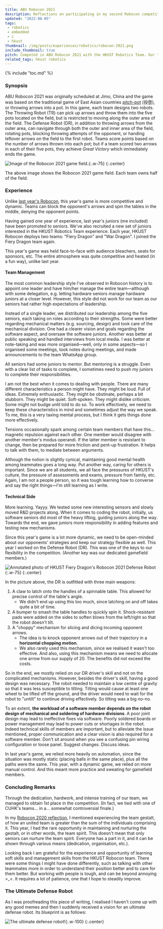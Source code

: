 ```yaml
---
title: ABU Robocon 2021
description: Reflections on participating in my second Robocon competition. Working with people is tough but sometimes rewarding.
updated: "2022-08-05"
tags:
 - robotics
 - embedded
 - c
 - hkust
thumbnail: /img/posts/experiences/robotics/robocon-2021.png
include_thumbnail: true
pitch: Competed in ABU Robocon 2021 with the HKUST Robotics Team. Our team (Fiery Dragon) achieved 1st place along with other awards in the regional competition.
related_tags: hkust robotics
---
```


{% include "toc.md" %}

### Synopsis

ABU Robocon 2021 was originally scheduled at Jimo, China and the game was based on the traditional game of East Asian countries [pitch-pot][pitch-pot] (投壺), or throwing arrows into a pot. In this game, each team designs two robots. The Throwing Robot (TR) can pick up arrows and throw them into the five pots located on the field, but is restricted to moving along the outer area of the field. The Defense Robot (DR), in addition to throwing arrows from the outer area, can navigate through both the outer and inner area of the field, rotating pots, blocking throwing attempts of the opponent, or handing leftover arrows on the field to the first robot. Teams score points based on the number of arrows thrown into each pot; but if a team scored two arrows in each of their five pots, they achieve *Great Victory* which immediately ends the game.

![Image of the Robocon 2021 game field.](/img/posts/experiences/robotics/robocon-2021-field.png){:.w-75}
{:.center}

The above image shows the Robocon 2021 game field. Each team owns half of the field.

### Experience
Unlike [last year's Robocon](/posts/robocon-2020), this year's game is more competitive and dynamic. Teams can block the opponent's arrows and spin the tables in the middle, denying the opponent points.

Having gained one year of experience, last year's juniors (me included) have been promoted to seniors. We've also recruited a new set of juniors interested in the HKUST Robotics Team experience. Each year, HKUST Robocon deploys two teams: "Fiery Dragon" and "War Dragon". I joined the Fiery Dragon team again.

This year's game was held face-to-face with audience bleachers, seats for sponsors, etc. The entire atmosphere was quite competitive and heated (in a fun way), unlike last year.

#### Team Management
The most common leadership style I've observed in Robocon history is to appoint one leader and have him/her manage the entire team—although with some delegation, e.g. letting hardware seniors manage hardware juniors at a closer level. However, this style did not work for our team as our seniors had rather high expectations of leadership.

Instead of a single leader, we distributed our leadership among the five seniors, each taking on roles according to their strengths. Some were better regarding mechanical matters (e.g. sourcing, design) and took care of the mechanical division. One had a clearer vision and goals regarding the software aspect, and oversaw the software juniors. Another was better at public speaking and handled interviews from local media. I was better at note-taking and was more organised—well, only in some aspects—so I organised some meetings, took notes during meetings, and made announcements to the team WhatsApp group.

All seniors had some juniors to mentor. But mentoring is a struggle. Even with a clear list of tasks to complete, I sometimes need to push my juniors to complete their responsibilities.

I am not the best when it comes to dealing with people. There are many different characteristics a person might have. They might be loud. Full of ideas. Extremely enthusiastic. They might be obstinate, perhaps a bit stubborn.  They might be quiet. Soft-spoken. They might dislike criticism. Some might not budge until told to do so. To work effectively, we need to keep these characteristics in mind and sometimes adjust the way we speak. To me, this is a very taxing mental process, but I think it gets things done more effectively.

Tensions occasionally spark among certain team members that have this... magnetic repulsion against each other. One member would disagree with another member's modus operandi. If the latter member is resistant to change, then be prepared for more friction and pent-up frustration. It helps to talk with them, to mediate between arguments.

Although the notion is slightly cynical, maintaining good mental health among teammates goes a long way. Put another way, caring for others is important. Since we are all students, we all face the pressures of HKUST's culture, the pressure of assessments and exams, pressure from family, etc. Again, I am not a people person, so it was tough learning how to converse and say the right things—I'm still learning as I write.

#### Technical Side
More learning. Yayyy. We tested some new interesting sensors and slowly moved R&D projects along. When it comes to coding the robot, initially, us software seniors did most of the heavy lifting, guiding juniors along the way. Towards the end, we gave juniors more responsibility in adding features and testing new mechanisms.

Since this year's game is a lot more dynamic, we need to be open-minded about our opponents' strategies and keep our strategy flexible as well. This year I worked on the Defense Robot (DR). This was one of the keys to our flexibility in the competition. (Another key was our dedicated gamefield members.)

![Annotated photo of HKUST Fiery Dragon's Robocon 2021 Defense Robot](/img/posts/experiences/robotics/2021-dr-annotated.jpg){:.w-75}
{:.center}

In the picture above, the DR is outfitted with three main weapons:

1. A claw to latch onto the handles of a spinnable table. This allowed for precise control of the table's angle.
   * We didn't end up using this too much, since latching on and off takes quite a bit of time.
2. A bumper to smash the table handles to quickly spin it. Shock-resistant pads were added on the sides to soften blows from the left/right so that the robot doesn't tilt.
3. A "choppy" mechanism for slicing and dicing incoming opponent arrows.
   * The idea is to knock opponent arrows out of their trajectory in a **horizontal chopping motion**.
   * We also rarely used this mechanism, since we realised it wasn't too effective. And also, using this mechanism means we need to allocate one arrow from our supply of 20. The benefits did not exceed the costs.

So in the end, we mostly relied on our DR driver's skill and not on the complicated mechanisms. However, besides the driver's skill, having a good design was necessary. The robot needed to maintain a low centre of gravity so that it was less susceptible to tilting. Tilting would cause at least one wheel to be lifted off the ground, and the driver would need to wait for the robot to "untilt" to continue driving effectively. So tilting was a big no-no.

To an extent, **the workload of a software member depends on the robot design of mechanical and soldering of hardware divisions**. A poor joint design may lead to ineffective fixes via software. Poorly soldered boards or power management may lead to power cuts or shortages in the robot. Indeed technical skills of members are important, but to alleviate the issue mentioned, proper communication and a clear vision is also required for a software member. Don't sit around when you see a confusing pin wiring configuration or loose panel. Suggest changes. Discuss ideas.

In last year's game, we relied more heavily on automation, since the situation was mostly static (placing balls in the same place), plus all the paths were the same. This year, with a dynamic game, we relied on more manual control. And this meant more practice and sweating for gamefield members.

### Concluding Remarks
Through the dedication, hardwork, and intense training of our team, we managed to obtain 1st place in the competition. (In fact, we tied with one of CUHK's teams... in a... somewhat controversial finale.)

In my [Robocon 2020 reflection](/posts/robocon-2020), I mentioned experiencing the team gestalt, of how an united team is greater than the sum of the individuals comprising it. This year, I had the rare opportunity in maintaining and nurturing the gestalt, or in other words, the team spirit. This doesn't mean that only seniors can nurture the team spirit. Everyone has a part in it, and it can be shown through various means (dedication, organisation, etc.).

Looking back I am grateful for the experience and opportunity of learning soft skills and management skills from the HKUST Robocon team. There were some things I might have done differently, such as talking with other teammates more in order to understand their position better and to care for them better. But working with people is tough, and can be beyond annoying >_<. It requires a lot of patience, one that I hope to steadily improve.

### The Ultimate Defense Robot
As I was proofreading this piece of writing, I realised I haven't come up with any good memes and then I suddenly received a vision for an ultimate defense robot. Its blueprint is as follows:

![The ultimate defense robot!](/img/posts/memes/ultimate-robot.jpg){:.w-100}
{:.center}


[pitch-pot]: https://en.wikipedia.org/wiki/Pitch-pot
